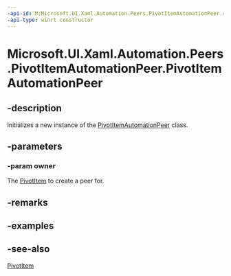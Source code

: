 ```yaml
---
-api-id: M:Microsoft.UI.Xaml.Automation.Peers.PivotItemAutomationPeer.#ctor(Microsoft.UI.Xaml.Controls.PivotItem)
-api-type: winrt constructor
---
```


<!-- Method syntax
public PivotItemAutomationPeer(Windows.UI.Xaml.Controls.PivotItem owner)
-->

# Microsoft.UI.Xaml.Automation.Peers.PivotItemAutomationPeer.PivotItemAutomationPeer

## -description
Initializes a new instance of the [PivotItemAutomationPeer](pivotitemautomationpeer.md) class.

## -parameters
### -param owner
The [PivotItem](../microsoft.ui.xaml.controls/pivotitem.md) to create a peer for.

## -remarks

## -examples

## -see-also
[PivotItem](../microsoft.ui.xaml.controls/pivotitem.md)
